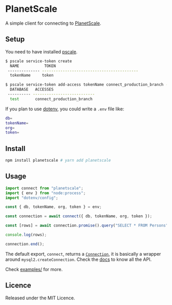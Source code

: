 # PlanetScale

A simple client for connecting to [PlanetScale](https://planetscale.com).

## Setup

You need to have installed [pscale](https://github.com/planetscale/cli).

```sh
$ pscale service-token create
  NAME           TOKEN
 -------------- ------------------------------------------
  tokenName     token

$ pscale service-token add-access tokenName connect_production_branch --database test
  DATABASE   ACCESSES
 ---------- ---------------------------
  test       connect_production_branch
```

If you plan to use [dotenv](https://github.com/motdotla/dotenv), you could write
a `.env` file like:

```sh
db=
tokenName=
org=
token=
```

## Install

```sh
npm install planetscale # yarn add planetscale
```

## Usage

```js
import connect from "planetscale";
import { env } from "node:process";
import "dotenv/config";

const { db, tokenName, org, token } = env;

const connection = await connect({ db, tokenName, org, token });

const [rows] = await connection.promise().query("SELECT * FROM Persons");

console.log(rows);

connection.end();
```

The default export, `connect`, returns a
[`Connection`](https://doc.deno.land/https://cdn.esm.sh/v64/mysql2@2.3.3/index.d.ts/~/Connection),
it is basically a wrapper around `mysql2.createConnection`. Check the
[docs](https://github.com/mysqljs/mysql) to know all the API.

Check [examples/](./examples) for more.

## Licence

Released under the MIT Licence.
